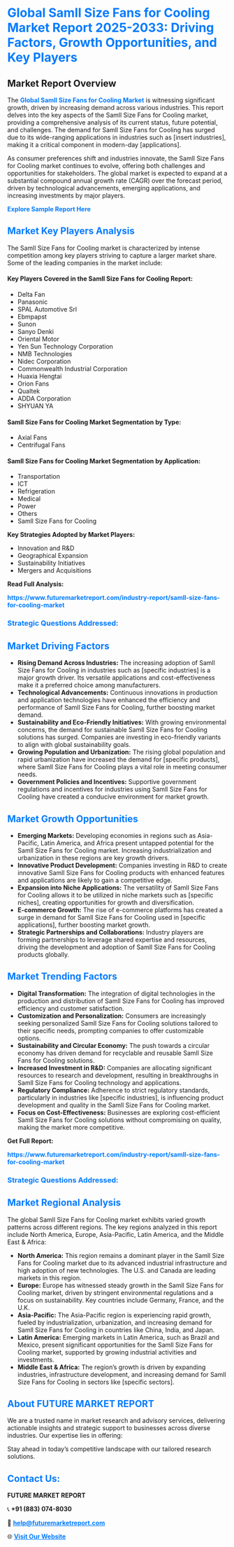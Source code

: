 <h1 style="color: #007BFF;">Global Samll Size Fans for Cooling Market Report 2025-2033: Driving Factors, Growth Opportunities, and Key Players</h1>

<section id="overview">
<h2>Market Report Overview</h2>
<p>The <a href="https://www.futuremarketreport.com/industry-report/samll-size-fans-for-cooling-market" style="color: #007BFF; text-decoration: none;"><strong>Global Samll Size Fans for Cooling Market</strong></a> is witnessing significant growth, driven by increasing demand across various industries. This report delves into the key aspects of the Samll Size Fans for Cooling market, providing a comprehensive analysis of its current status, future potential, and challenges. The demand for Samll Size Fans for Cooling has surged due to its wide-ranging applications in industries such as [insert industries], making it a critical component in modern-day [applications].</p>
<p>As consumer preferences shift and industries innovate, the Samll Size Fans for Cooling market continues to evolve, offering both challenges and opportunities for stakeholders. The global market is expected to expand at a substantial compound annual growth rate (CAGR) over the forecast period, driven by technological advancements, emerging applications, and increasing investments by major players.</p>
</section>

<section id="overview">
<p><a href="https://www.futuremarketreport.com/request-sample/reportId=128328" style="color: #007BFF; text-decoration: none;"><strong>Explore Sample Report Here</strong></a></p>
</section>

<section id="key-players">
<h2 style="color: #007BFF;">Market Key Players Analysis</h2>
<p>The Samll Size Fans for Cooling market is characterized by intense competition among key players striving to capture a larger market share. Some of the leading companies in the market include:</p>
<h4>Key Players Covered in the Samll Size Fans for Cooling Report:</h4>
<ul><li>Delta Fan</li><li>Panasonic</li><li>SPAL Automotive Srl</li><li>Ebmpapst</li><li>Sunon</li><li>Sanyo Denki</li><li>Oriental Motor</li><li>Yen Sun Technology Corporation</li><li>NMB Technologies</li><li>Nidec Corporation</li><li>Commonwealth Industrial Corporation</li><li>Huaxia Hengtai</li><li>Orion Fans</li><li>Qualtek</li><li>ADDA Corporation</li><li>SHYUAN YA</li></ul>
<h4>Samll Size Fans for Cooling Market Segmentation by Type:</h4>
<ul><li>Axial Fans</li><li>Centrifugal Fans</li></ul>

<h4>Samll Size Fans for Cooling Market Segmentation by Application:</h4>
<ul><li>Transportation</li><li>ICT</li><li>Refrigeration</li><li>Medical</li><li>Power</li><li>Others</li><li>Samll Size Fans for Cooling</li></ul>
<p><strong>Key Strategies Adopted by Market Players:</strong></p>
<ul>
<li>Innovation and R&D</li>
<li>Geographical Expansion</li>
<li>Sustainability Initiatives</li>
<li>Mergers and Acquisitions</li>
</ul>
</section>

<section>
<p><strong>Read Full Analysis: </strong></p><a href="https://www.futuremarketreport.com/industry-report/samll-size-fans-for-cooling-market" style="color: #007BFF; text-decoration: none;"><strong>https://www.futuremarketreport.com/industry-report/samll-size-fans-for-cooling-market</strong></a>
<h3 style="color: #007BFF;">Strategic Questions Addressed:</h3>
</section>

<section id="driving-factors">
<h2 style="color: #007BFF;">Market Driving Factors</h2>
<ul>
<li><strong>Rising Demand Across Industries:</strong> The increasing adoption of Samll Size Fans for Cooling in industries such as [specific industries] is a major growth driver. Its versatile applications and cost-effectiveness make it a preferred choice among manufacturers.</li>
<li><strong>Technological Advancements:</strong> Continuous innovations in production and application technologies have enhanced the efficiency and performance of Samll Size Fans for Cooling, further boosting market demand.</li>
<li><strong>Sustainability and Eco-Friendly Initiatives:</strong> With growing environmental concerns, the demand for sustainable Samll Size Fans for Cooling solutions has surged. Companies are investing in eco-friendly variants to align with global sustainability goals.</li>
<li><strong>Growing Population and Urbanization:</strong> The rising global population and rapid urbanization have increased the demand for [specific products], where Samll Size Fans for Cooling plays a vital role in meeting consumer needs.</li>
<li><strong>Government Policies and Incentives:</strong> Supportive government regulations and incentives for industries using Samll Size Fans for Cooling have created a conducive environment for market growth.</li>
</ul>
</section>

<section id="growth-opportunities">
<h2 style="color: #007BFF;">Market Growth Opportunities</h2>
<ul>
<li><strong>Emerging Markets:</strong> Developing economies in regions such as Asia-Pacific, Latin America, and Africa present untapped potential for the Samll Size Fans for Cooling market. Increasing industrialization and urbanization in these regions are key growth drivers.</li>
<li><strong>Innovative Product Development:</strong> Companies investing in R&D to create innovative Samll Size Fans for Cooling products with enhanced features and applications are likely to gain a competitive edge.</li>
<li><strong>Expansion into Niche Applications:</strong> The versatility of Samll Size Fans for Cooling allows it to be utilized in niche markets such as [specific niches], creating opportunities for growth and diversification.</li>
<li><strong>E-commerce Growth:</strong> The rise of e-commerce platforms has created a surge in demand for Samll Size Fans for Cooling used in [specific applications], further boosting market growth.</li>
<li><strong>Strategic Partnerships and Collaborations:</strong> Industry players are forming partnerships to leverage shared expertise and resources, driving the development and adoption of Samll Size Fans for Cooling products globally.</li>
</ul>
</section>

<section id="trending-factors">
<h2 style="color: #007BFF;">Market Trending Factors</h2>
<ul>
<li><strong>Digital Transformation:</strong> The integration of digital technologies in the production and distribution of Samll Size Fans for Cooling has improved efficiency and customer satisfaction.</li>
<li><strong>Customization and Personalization:</strong> Consumers are increasingly seeking personalized Samll Size Fans for Cooling solutions tailored to their specific needs, prompting companies to offer customizable options.</li>
<li><strong>Sustainability and Circular Economy:</strong> The push towards a circular economy has driven demand for recyclable and reusable Samll Size Fans for Cooling solutions.</li>
<li><strong>Increased Investment in R&D:</strong> Companies are allocating significant resources to research and development, resulting in breakthroughs in Samll Size Fans for Cooling technology and applications.</li>
<li><strong>Regulatory Compliance:</strong> Adherence to strict regulatory standards, particularly in industries like [specific industries], is influencing product development and quality in the Samll Size Fans for Cooling market.</li>
<li><strong>Focus on Cost-Effectiveness:</strong> Businesses are exploring cost-efficient Samll Size Fans for Cooling solutions without compromising on quality, making the market more competitive.</li>
</ul>
</section>

<section>
<p><strong>Get Full Report: </strong></p><a href="https://www.futuremarketreport.com/industry-report/samll-size-fans-for-cooling-market" style="color: #007BFF; text-decoration: none;"><strong>https://www.futuremarketreport.com/industry-report/samll-size-fans-for-cooling-market</strong></a>
<h3 style="color: #007BFF;">Strategic Questions Addressed:</h3>
</section>


<section id="regional-analysis">
<h2 style="color: #007BFF;">Market Regional Analysis</h2>
<p>The global Samll Size Fans for Cooling market exhibits varied growth patterns across different regions. The key regions analyzed in this report include North America, Europe, Asia-Pacific, Latin America, and the Middle East & Africa:</p>
<ul>
<li><strong>North America:</strong> This region remains a dominant player in the Samll Size Fans for Cooling market due to its advanced industrial infrastructure and high adoption of new technologies. The U.S. and Canada are leading markets in this region.</li>
<li><strong>Europe:</strong> Europe has witnessed steady growth in the Samll Size Fans for Cooling market, driven by stringent environmental regulations and a focus on sustainability. Key countries include Germany, France, and the U.K.</li>
<li><strong>Asia-Pacific:</strong> The Asia-Pacific region is experiencing rapid growth, fueled by industrialization, urbanization, and increasing demand for Samll Size Fans for Cooling in countries like China, India, and Japan.</li>
<li><strong>Latin America:</strong> Emerging markets in Latin America, such as Brazil and Mexico, present significant opportunities for the Samll Size Fans for Cooling market, supported by growing industrial activities and investments.</li>
<li><strong>Middle East & Africa:</strong> The region’s growth is driven by expanding industries, infrastructure development, and increasing demand for Samll Size Fans for Cooling in sectors like [specific sectors].</li>
</ul>
</section>

<footer>
<h2 style="color: #007BFF;">About FUTURE MARKET REPORT</h2>
<p>We are a trusted name in market research and advisory services, delivering actionable insights and strategic support to businesses across diverse industries. Our expertise lies in offering:</p>

<p>Stay ahead in today’s competitive landscape with our tailored research solutions.</p>

<h2 style="color: #007BFF;">Contact Us:</h2>
<p><strong>FUTURE MARKET REPORT</strong></p>
<p>📞 <strong>+91 (883) 074-8030</strong></p>
<p>📧 <strong><a href="mailto:help@futuremarketreport.com" style="color: #007BFF;">help@futuremarketreport.com</a></strong></p>
<p>🌐 <strong><a href="https://www.futuremarketreport.com/" style="color: #007BFF;">Visit Our Website</a></strong></p>
</footer>